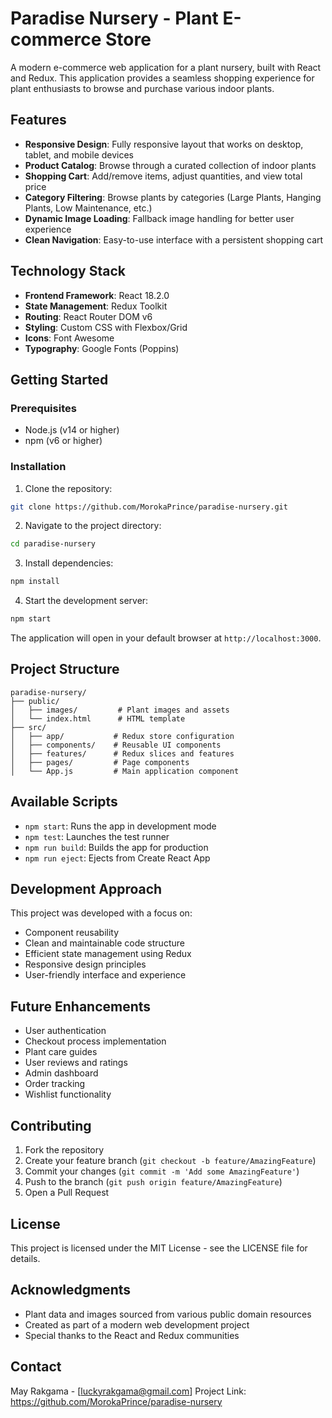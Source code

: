 # Paradise Nursery - Plant E-commerce Store

A modern e-commerce web application for a plant nursery, built with React and Redux. This application provides a seamless shopping experience for plant enthusiasts to browse and purchase various indoor plants.

## Features

- **Responsive Design**: Fully responsive layout that works on desktop, tablet, and mobile devices
- **Product Catalog**: Browse through a curated collection of indoor plants
- **Shopping Cart**: Add/remove items, adjust quantities, and view total price
- **Category Filtering**: Browse plants by categories (Large Plants, Hanging Plants, Low Maintenance, etc.)
- **Dynamic Image Loading**: Fallback image handling for better user experience
- **Clean Navigation**: Easy-to-use interface with a persistent shopping cart

## Technology Stack

- **Frontend Framework**: React 18.2.0
- **State Management**: Redux Toolkit
- **Routing**: React Router DOM v6
- **Styling**: Custom CSS with Flexbox/Grid
- **Icons**: Font Awesome
- **Typography**: Google Fonts (Poppins)

## Getting Started

### Prerequisites

- Node.js (v14 or higher)
- npm (v6 or higher)

### Installation

1. Clone the repository:
```bash
git clone https://github.com/MorokaPrince/paradise-nursery.git
```

2. Navigate to the project directory:
```bash
cd paradise-nursery
```

3. Install dependencies:
```bash
npm install
```

4. Start the development server:
```bash
npm start
```

The application will open in your default browser at `http://localhost:3000`.

## Project Structure

```
paradise-nursery/
├── public/
│   ├── images/         # Plant images and assets
│   └── index.html      # HTML template
├── src/
│   ├── app/           # Redux store configuration
│   ├── components/    # Reusable UI components
│   ├── features/      # Redux slices and features
│   ├── pages/         # Page components
│   └── App.js         # Main application component
```

## Available Scripts

- `npm start`: Runs the app in development mode
- `npm test`: Launches the test runner
- `npm run build`: Builds the app for production
- `npm run eject`: Ejects from Create React App

## Development Approach

This project was developed with a focus on:
- Component reusability
- Clean and maintainable code structure
- Efficient state management using Redux
- Responsive design principles
- User-friendly interface and experience

## Future Enhancements

- User authentication
- Checkout process implementation
- Plant care guides
- User reviews and ratings
- Admin dashboard
- Order tracking
- Wishlist functionality

## Contributing

1. Fork the repository
2. Create your feature branch (`git checkout -b feature/AmazingFeature`)
3. Commit your changes (`git commit -m 'Add some AmazingFeature'`)
4. Push to the branch (`git push origin feature/AmazingFeature`)
5. Open a Pull Request

## License

This project is licensed under the MIT License - see the LICENSE file for details.

## Acknowledgments

- Plant data and images sourced from various public domain resources
- Created as part of a modern web development project
- Special thanks to the React and Redux communities

## Contact

May Rakgama - [luckyrakgama@gmail.com]
Project Link: https://github.com/MorokaPrince/paradise-nursery
